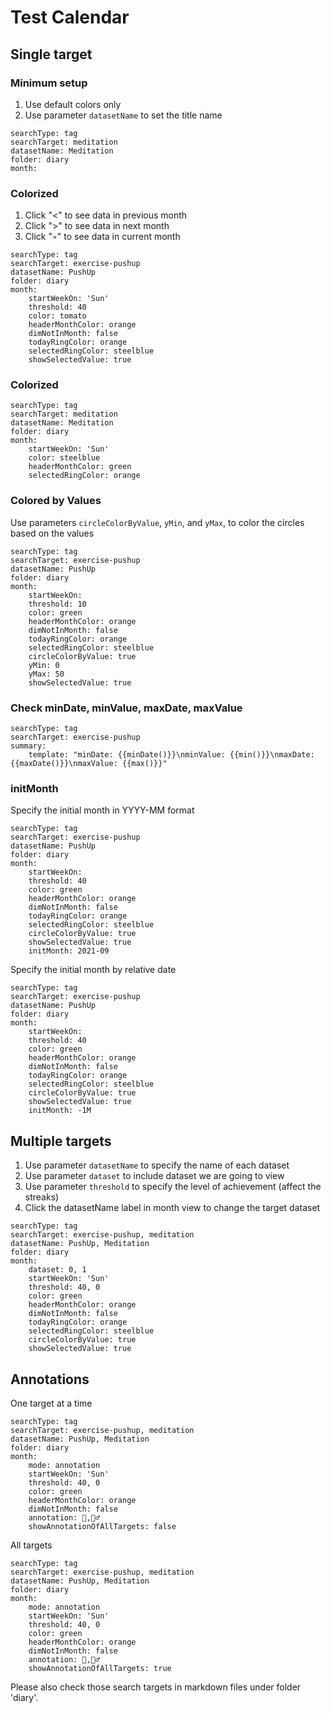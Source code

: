 # Test Calendar

## Single target
### Minimum setup
1. Use default colors only
2. Use parameter `datasetName` to set the title name
``` tracker
searchType: tag
searchTarget: meditation
datasetName: Meditation
folder: diary
month:
```

### Colorized
1. Click "<" to see data in previous month
2. Click ">" to see data in next month
3. Click "◦" to see data in current month
``` tracker
searchType: tag
searchTarget: exercise-pushup
datasetName: PushUp
folder: diary
month:
    startWeekOn: 'Sun'
    threshold: 40
    color: tomato
    headerMonthColor: orange
    dimNotInMonth: false
    todayRingColor: orange
    selectedRingColor: steelblue
    showSelectedValue: true
```

### Colorized
``` tracker
searchType: tag
searchTarget: meditation
datasetName: Meditation
folder: diary
month:
    startWeekOn: 'Sun'
    color: steelblue
    headerMonthColor: green
    selectedRingColor: orange
```

### Colored by Values
Use parameters `circleColorByValue`, `yMin`, and `yMax`, to color the circles based on the values
``` tracker
searchType: tag
searchTarget: exercise-pushup
datasetName: PushUp
folder: diary
month:
    startWeekOn:
    threshold: 10
    color: green
    headerMonthColor: orange
    dimNotInMonth: false
    todayRingColor: orange
    selectedRingColor: steelblue
    circleColorByValue: true
	yMin: 0
	yMax: 50
    showSelectedValue: true
```

### Check minDate, minValue, maxDate, maxValue
``` tracker
searchType: tag
searchTarget: exercise-pushup
summary:
    template: "minDate: {{minDate()}}\nminValue: {{min()}}\nmaxDate: {{maxDate()}}\nmaxValue: {{max()}}"
```

### initMonth

Specify the initial month in YYYY-MM format
``` tracker
searchType: tag
searchTarget: exercise-pushup
datasetName: PushUp
folder: diary
month:
    startWeekOn:
    threshold: 40
    color: green
    headerMonthColor: orange
    dimNotInMonth: false
    todayRingColor: orange
    selectedRingColor: steelblue
    circleColorByValue: true
    showSelectedValue: true
    initMonth: 2021-09
```

Specify the initial month by relative date
``` tracker
searchType: tag
searchTarget: exercise-pushup
datasetName: PushUp
folder: diary
month:
    startWeekOn:
    threshold: 40
    color: green
    headerMonthColor: orange
    dimNotInMonth: false
    todayRingColor: orange
    selectedRingColor: steelblue
    circleColorByValue: true
    showSelectedValue: true
    initMonth: -1M
```

## Multiple targets
1. Use parameter `datasetName` to specify the name of each dataset
2. Use parameter `dataset` to include dataset we are going to view
3. Use parameter `threshold` to specify the level of achievement (affect the streaks)
4. Click the datasetName label in month view to change the target dataset
``` tracker
searchType: tag
searchTarget: exercise-pushup, meditation
datasetName: PushUp, Meditation
folder: diary
month:
    dataset: 0, 1
    startWeekOn: 'Sun'
    threshold: 40, 0
    color: green
    headerMonthColor: orange
    dimNotInMonth: false
    todayRingColor: orange
    selectedRingColor: steelblue
    circleColorByValue: true
    showSelectedValue: true
```

## Annotations
One target at a time
``` tracker
searchType: tag
searchTarget: exercise-pushup, meditation
datasetName: PushUp, Meditation
folder: diary
month:
    mode: annotation
    startWeekOn: 'Sun'
    threshold: 40, 0
    color: green
    headerMonthColor: orange
    dimNotInMonth: false
    annotation: 💪,🧘‍♂️
    showAnnotationOfAllTargets: false
```

All targets
``` tracker
searchType: tag
searchTarget: exercise-pushup, meditation
datasetName: PushUp, Meditation
folder: diary
month:
    mode: annotation
    startWeekOn: 'Sun'
    threshold: 40, 0
    color: green
    headerMonthColor: orange
    dimNotInMonth: false
    annotation: 💪,🧘‍♂️
    showAnnotationOfAllTargets: true
```

Please also check those search targets in markdown files under folder 'diary'.

